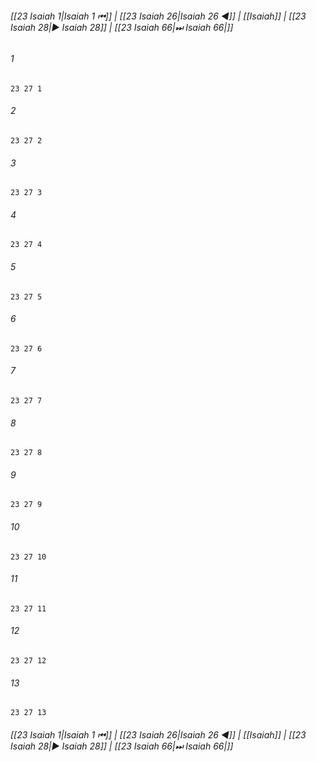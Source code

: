 
###### [[23 Isaiah 1|Isaiah 1 ⏮]] | [[23 Isaiah 26|Isaiah 26 ◀]] | [[Isaiah]] | [[23 Isaiah 28|▶ Isaiah 28]] | [[23 Isaiah 66|⏭ Isaiah 66|]]

###### 1
``` verse
23 27 1 
```
###### 2
``` verse
23 27 2 
```
###### 3
``` verse
23 27 3 
```
###### 4
``` verse
23 27 4 
```
###### 5
``` verse
23 27 5 
```
###### 6
``` verse
23 27 6 
```
###### 7
``` verse
23 27 7 
```
###### 8
``` verse
23 27 8 
```
###### 9
``` verse
23 27 9 
```
###### 10
``` verse
23 27 10 
```
###### 11
``` verse
23 27 11 
```
###### 12
``` verse
23 27 12 
```
###### 13
``` verse
23 27 13 
```

###### [[23 Isaiah 1|Isaiah 1 ⏮]] | [[23 Isaiah 26|Isaiah 26 ◀]] | [[Isaiah]] | [[23 Isaiah 28|▶ Isaiah 28]] | [[23 Isaiah 66|⏭ Isaiah 66|]]

